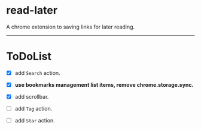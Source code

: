 # read-later
A chrome extension to saving links for later reading.

---

# ToDoList
- [x] add `Search` action.
- [x] **use bookmarks management list items, remove chrome.storage.sync.**
- [x] add scrollbar.

- [ ] add `Tag` action.
- [ ] add `Star` action.
